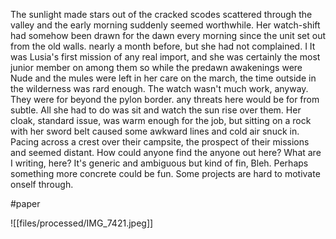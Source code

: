 The sunlight made stars out of the cracked scodes scattered through the valley and the early morning suddenly seemed worthwhile. Her watch-shift had somehow been drawn for the dawn every morning since the unit set out from the old walls. nearly a month before, but she had not complained. I It was Lusia's first mission of any real import, and she was certainly the most junior member on among them so while the predawn awakenings were Nude and the mules were left in her care on the
march, the time outside in the wilderness was rard enough. The watch wasn't much work, anyway. They
were for beyond the pylon border. any threats here would be for from subtle. All she had to do was sit and watch the sun rise over them. Her cloak, standard issue, was warm enough for the job, but sitting on a rock with her sword belt caused some awkward lines and cold air snuck in. Pacing across a crest over their campsite, the prospect of their missions and seemed distant. How could anyone find the anyone out here? What are I writing, here? It's generic and ambiguous but kind of fin, Bleh. Perhaps something more concrete could be fun. Some projects are hard to motivate onself through.



 #paper

![[files/processed/IMG_7421.jpeg]]